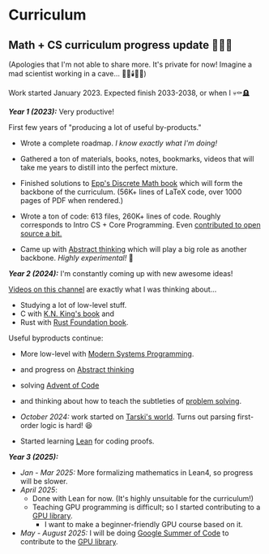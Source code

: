 # Curriculum

## Math + CS curriculum progress update 🚀🚀🚀

(Apologies that I'm not able to share more. It's private for now! Imagine a mad scientist working in a cave... 👨‍🔬🕯️🦇🌑)

Work started January 2023. Expected finish 2033-2038, or when I 💀⚰️🪦

***Year 1 (2023):*** Very productive!

First few years of "producing a lot of useful by-products."

- Wrote a complete roadmap. *I know exactly what I'm doing!*

- Gathered a ton of materials, books, notes, bookmarks, videos that will take me years to distill into the perfect mixture.

- Finished solutions to [Epp's Discrete Math book](https://github.com/spamegg1/Epp-Discrete-Math-5th-solutions/) which will form the backbone of the curriculum. (56K+ lines of LaTeX code, over 1000 pages of PDF when rendered.)

- Wrote a ton of code: 613 files, 260K+ lines of code. Roughly corresponds to Intro CS + Core Programming. Even [contributed to open source a bit.](https://github.com/scala-native/scala-native/pull/3396)

- Came up with [Abstract thinking](https://github.com/spamegg1/abstract-thinking) which will play a big role as another backbone. *Highly experimental!* 🧪

***Year 2 (2024):*** I'm constantly coming up with new awesome ideas!

[Videos on this channel](https://www.youtube.com/@benjaminkeep/videos)
are exactly what I was thinking about...

- Studying a lot of low-level stuff.
- C with [K.N. King's book](http://knking.com/books/c2/index.html) and
- Rust with [Rust Foundation book](https://doc.rust-lang.org/stable/book/).

Useful byproducts continue:

- More low-level with [Modern Systems Programming](https://github.com/spamegg1/modern-systems-scala-native).
- and progress on [Abstract thinking](https://github.com/spamegg1/abstract-thinking)
- solving [Advent of Code](https://adventofcode.com/)
- and thinking about how to teach the subtleties of
  [problem solving](https://www.youtube.com/watch?v=6DxTQiJuAoc).

- *October 2024:* work started on [Tarski's world](https://github.com/spamegg1/tarski/). Turns out parsing first-order logic is hard! 😆
- Started learning [Lean](https://lean-lang.org) for coding proofs.

***Year 3 (2025):***

- *Jan - Mar 2025:* More formalizing mathematics in Lean4, so progress will be slower.
- *April 2025*:
  - Done with Lean for now. (It's highly unsuitable for the curriculum!)
  - Teaching GPU programming is difficult; so I started contributing to a [GPU library](https://github.com/ComputeNode/cyfra/).
    - I want to make a beginner-friendly GPU course based on it.
- *May - August 2025:* I will be doing [Google Summer of Code](https://summerofcode.withgoogle.com/) to contribute to the [GPU library](https://github.com/ComputeNode/cyfra/).
